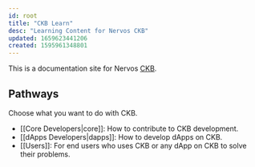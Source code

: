 ```yaml
---
id: root
title: "CKB Learn"
desc: "Learning Content for Nervos CKB"
updated: 1659623441206
created: 1595961348801
---
```


This is a documentation site for Nervos [CKB](https://github.com/nervosnetwork/ckb).

## Pathways

Choose what you want to do with CKB.

- [[Core Developers|core]]: How to contribute to CKB development.
- [[dApps Developers|dapps]]: How to develop dApps on CKB.
- [[Users]]: For end users who uses CKB or any dApp on CKB to solve their problems.
